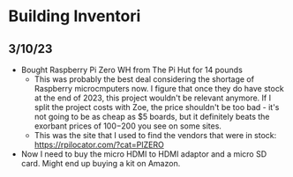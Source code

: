 # Building Inventori

## 3/10/23
- Bought Raspberry Pi Zero WH from The Pi Hut for 14 pounds
    - This was probably the best deal considering the shortage of Raspberry microcmputers now. I figure that once they do have stock at the end of 2023, this project wouldn't be relevant anymore. If I split the project costs with Zoe, the price shouldn't be too bad - it's not going to be as cheap as $5 boards, but it definitely beats the exorbant prices of $100-$200 you see on some sites.
    - This was the site that I used to find the vendors that were in stock: https://rpilocator.com/?cat=PIZERO
- Now I need to buy the micro HDMI to HDMI adaptor and a micro SD card. Might end up buying a kit on Amazon.
